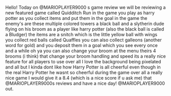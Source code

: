 Hello! Today on @MARIOPLAYER9000 s game review we will be reviewing a new featured game called Quidditch Run in the game you play as harry potter as you collect items and put them in the goal in the game the enemy's are these multiple colored towers a black ball and a slytherin dude flying on his broom as a player like harry potter (also the black ball is called a Bludger) the items are a snitch which is the little yellow ball with wings you collect red balls called Quaffles you can also collect galleons (another word for gold) and you deposit them in a goal which you see every once and a while oh ya you can also change your broom at the menu theirs 4 brooms (i think) that change your broom handling and speed its a really nice feature for all players to use over all I love the background being pixelated and all but I kinda dont like how Harry Potter is all cheerful even though in the real Harry Potter he wasnt so cheerful during the game over all a really nice game I would give it a 8.4 (which is a nice score if u ask me) that @MARIOPLAYER9000s reviews and have a nice day! @MARIOPLAYER9000 out.